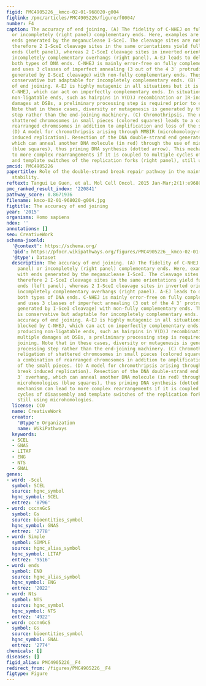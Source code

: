 ```yaml
---
figid: PMC4905226__kmco-02-01-968020-g004
figlink: /pmc/articles/PMC4905226/figure/f0004/
number: F4
caption: The accuracy of end joining. (A) The fidelity of C-NHEJ on fully (left panel)
  or incompletely (right panel) complementary ends. Here, examples are given with
  ends generated by the meganuclease I-SceI. The cleavage sites are not palindromic
  therefore 2 I-SceI cleavage sites in the same orientations yield fully complementary
  ends (left panel), whereas 2 I-SceI cleavage sites in inverted orientation yield
  incompletely complementary overhangs (right panel). A-EJ leads to deletions with
  both types of DNA ends. C-NHEJ is mainly error-free on fully complementary ends
  and uses 3 classes of imperfect annealing (3 out of the 4 3′ protruding nucleotides
  generated by I-SceI cleavage) with non-fully complementary ends. Thus, C-NHEJ is
  conservative but adaptable for incompletely complementary ends. (B) The actual accuracy
  of end joining. A-EJ is highly mutagenic in all situations but it is blocked by
  C-NHEJ, which can act on imperfectly complementary ends. In situations producing
  non-ligatable ends, such as hairpins in V(D)J recombination or IR-induced multiple
  damages at DSBs, a preliminary processing step is required prior to end joining.
  Note that in these cases, diversity or mutagenesis is generated by the processing
  step rather than the end-joining machinery. (C) Chromothripsis. The religation of
  shattered chromosomes in small pieces (colored squares) leads to a combination of
  rearranged chromosomes in addition to amplification and loss of the small pieces.
  (D) A model for chromothripsis arising through MMBIR (microhomology-mediated break
  induced replication). Resection of the DNA double-strand end generates a 3′ overhang,
  which can anneal another DNA molecule (in red) through the use of microhomologies
  (blue squares), thus priming DNA synthesis (dotted arrow). This mechanism can lead
  to more complex rearrangements if it is coupled to multiple cycles of disassembly
  and template switches of the replication forks (right panel), still using microhomologies.
pmcid: PMC4905226
papertitle: Role of the double-strand break repair pathway in the maintenance of genomic
  stability.
reftext: Tangui Le Guen, et al. Mol Cell Oncol. 2015 Jan-Mar;2(1):e968020.
pmc_ranked_result_index: '220841'
pathway_score: 0.8671936
filename: kmco-02-01-968020-g004.jpg
figtitle: The accuracy of end joining
year: '2015'
organisms: Homo sapiens
ndex: ''
annotations: []
seo: CreativeWork
schema-jsonld:
  '@context': https://schema.org/
  '@id': https://pfocr.wikipathways.org/figures/PMC4905226__kmco-02-01-968020-g004.html
  '@type': Dataset
  description: The accuracy of end joining. (A) The fidelity of C-NHEJ on fully (left
    panel) or incompletely (right panel) complementary ends. Here, examples are given
    with ends generated by the meganuclease I-SceI. The cleavage sites are not palindromic
    therefore 2 I-SceI cleavage sites in the same orientations yield fully complementary
    ends (left panel), whereas 2 I-SceI cleavage sites in inverted orientation yield
    incompletely complementary overhangs (right panel). A-EJ leads to deletions with
    both types of DNA ends. C-NHEJ is mainly error-free on fully complementary ends
    and uses 3 classes of imperfect annealing (3 out of the 4 3′ protruding nucleotides
    generated by I-SceI cleavage) with non-fully complementary ends. Thus, C-NHEJ
    is conservative but adaptable for incompletely complementary ends. (B) The actual
    accuracy of end joining. A-EJ is highly mutagenic in all situations but it is
    blocked by C-NHEJ, which can act on imperfectly complementary ends. In situations
    producing non-ligatable ends, such as hairpins in V(D)J recombination or IR-induced
    multiple damages at DSBs, a preliminary processing step is required prior to end
    joining. Note that in these cases, diversity or mutagenesis is generated by the
    processing step rather than the end-joining machinery. (C) Chromothripsis. The
    religation of shattered chromosomes in small pieces (colored squares) leads to
    a combination of rearranged chromosomes in addition to amplification and loss
    of the small pieces. (D) A model for chromothripsis arising through MMBIR (microhomology-mediated
    break induced replication). Resection of the DNA double-strand end generates a
    3′ overhang, which can anneal another DNA molecule (in red) through the use of
    microhomologies (blue squares), thus priming DNA synthesis (dotted arrow). This
    mechanism can lead to more complex rearrangements if it is coupled to multiple
    cycles of disassembly and template switches of the replication forks (right panel),
    still using microhomologies.
  license: CC0
  name: CreativeWork
  creator:
    '@type': Organization
    name: WikiPathways
  keywords:
  - SCEL
  - GNAS
  - LITAF
  - ENG
  - NTS
  - GNAL
genes:
- word: -Scel
  symbol: SCEL
  source: hgnc_symbol
  hgnc_symbol: SCEL
  entrez: '8796'
- word: ссстяGсS
  symbol: Gs
  source: bioentities_symbol
  hgnc_symbol: GNAS
  entrez: '2778'
- word: Simple
  symbol: SIMPLE
  source: hgnc_alias_symbol
  hgnc_symbol: LITAF
  entrez: '9516'
- word: ends
  symbol: END
  source: hgnc_alias_symbol
  hgnc_symbol: ENG
  entrez: '2022'
- word: Nts
  symbol: NTS
  source: hgnc_symbol
  hgnc_symbol: NTS
  entrez: '4922'
- word: ссстяGсS
  symbol: Gs
  source: bioentities_symbol
  hgnc_symbol: GNAL
  entrez: '2774'
chemicals: []
diseases: []
figid_alias: PMC4905226__F4
redirect_from: /figures/PMC4905226__F4
figtype: Figure
---
```

